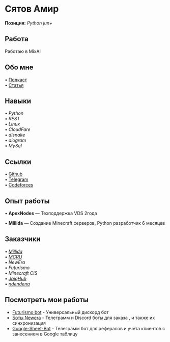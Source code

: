 # Сятов Амир

**Позиция:** *Python jun+*

## Работа
Работаю в MixAI

## Обо мне
• [Подкаст](https://www.youtube.com/watch?v=enoZRj_lbPw)  
• [Статья](https://astanahub.com/ru/article/kak-14-letnii-rezident-jaiq-hub-zarabatyvaet-400-tysiach-tenge)  

## Навыки
• *Python*  
• *REST*  
• *Linux*  
• *CloudFare*  
• *disnake*  
• *aiogram*  
• *MySql*  

## Ссылки
• [Github](https://github.com/Syatov)  
• [Telegram](https://t.me/Syatov)  
• [Codeforces](https://codeforces.com/profile/Syatov)  

## Опыт работы
• **ApexNodes** — Техподдержка VDS 2года

• **Millida** — Создание Minecraft серверов, Python разработчик 6 месяцев

## Заказчики
• [*Millida*](https://millida.net/)   
• [*MCRU*](https://discord.gg/mcru)   
• *NewEra*  
• *Futurismo*  
• *Minecraft CIS*  
• [*JaiqHub*](https://www.instagram.com/jaiq.hub)   
• [*ndendena*](https://www.youtube.com/@ndendena)   

## Посмотреть мои работы
- [Futurismo bot](https://discord.gg/N4JxbJ5suC) - Универсальный дискорд бот
- [Боты Newera](https://discord.gg/S7aRAKMQWh) - Телеграмм и Discord боты для заказа , и также их синхронизация
- [Google-Sheet-Bot](https://github.com/Syatov/Google-Shets--TG-bot) - Телеграмм бот для рефералов и учета клиентов с занесением в Google таблицу
